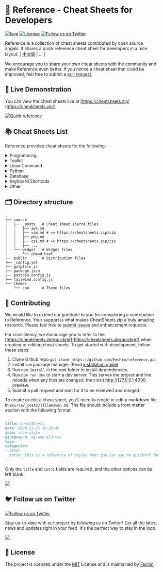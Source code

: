 # 📖 Reference - Cheat Sheets for Developers

[![love](https://badgen.net/badge/make%20with/love/pink)](#)
[![License](https://badgen.net/badge/license/MIT/blue)](https://github.com/Fechin/reference/blob/main/LICENSE)
[![Follow us on Twitter](https://img.shields.io/twitter/follow/FechinLi?style=social)](https://twitter.com/FechinLi)

Reference is a collection of cheat sheets contributed by open source angels. It shares a quick reference cheat sheet for developers in a nice layout. \[ [中文版](https://github.com/jaywcjlove/reference) | ... \]

We encourage you to share your own cheat sheets with the community and make Reference even better. If you notice a cheat sheet that could be improved, feel free to submit a [pull request](#-contributing).

## 👀 Live Demonstration

You can view the cheat sheets live at [https://cheatsheets.zip](https://cheatsheets.zip/)

[![Quick reference](https://cheatsheets.zip/assets/image/preview.png)](https://cheatsheets.zip)

## 📚 Cheat Sheets List

Reference provides cheat sheets for the following:

<details>
<summary>Programming</summary>

- [Kubernetes](https://cheatsheets.zip/kubernetes.html): This page contains a list of commonly used kubectl commands and flags.
- [ES6](https://cheatsheets.zip/es6.html): A quick reference cheat sheet of what's new in JavaScript for ES2015, ES2016, ES2017, ES2018 and beyond
- [MATLAB](https://cheatsheets.zip/matlab.html): This quick reference cheat sheet provides an example introduction to using the [MATLAB](https://mathworks.cn/) scientific computing language to get started quickly
- [C](https://cheatsheets.zip/c.html): C quick reference cheat sheet that provides basic syntax and methods.
- [INI](https://cheatsheets.zip/ini.html): This is a quick reference cheat sheet for understanding and writing INI-format configuration files.
- [LaTeX](https://cheatsheets.zip/latex.html): This cheat sheet summarizes a reference list of [LaTeX](https://www.latex-project.org/) commonly used display math notation and some application examples of [KaTeX](https://katex.org/).
- [Rust](https://cheatsheets.zip/rust.html): The Rust quick reference cheat sheet that aims at providing help on writing basic syntax and methods.
- [C#](https://cheatsheets.zip/cs.html): C# quick reference cheat sheet that provides basic syntax and methods.
- [Laravel](https://cheatsheets.zip/laravel.html): [Laravel](https://laravel.com/docs/8.x/) is an expressive and progressive web application framework for PHP.
  This cheat sheet provides a reference for common commands and features for Laravel 8.
- [Dart](https://cheatsheets.zip/dart.html): A Dart cheat sheet with the most important concepts, functions, methods, and more. A complete quick reference for beginners.
- [JSON](https://cheatsheets.zip/json.html): This is a quick reference cheat sheet for understanding and writing JSON format configuration files.
- [Hook](https://cheatsheets.zip/hook.html): The [Hook](https://github.com/hook-lang/hook/) cheat sheet is a one-page reference sheet for the Hook programming language.
- [HTML](https://cheatsheets.zip/html.html): This HTML quick reference cheat sheet lists the common HTML and HTML5 tags in readable layout.
- [GraphQL](https://cheatsheets.zip/graphql.html): This quick reference cheat sheet provides a brief overview of GraphQL.
- [C++](https://cheatsheets.zip/cpp.html): C++ quick reference cheat sheet that provides basic syntax and methods.
- [Java](https://cheatsheets.zip/java.html): This cheat sheet is a crash course for Java beginners and help review the basic syntax of the Java language.
- [PHP](https://cheatsheets.zip/php.html): This [PHP](https://www.php.net/manual/en/) cheat sheet provides a reference for quickly looking up the correct syntax for the code you use most frequently.
- [Docker](https://cheatsheets.zip/docker.html): This is a quick reference cheat sheet for [Docker](https://docs.docker.com/get-started/). And you can find the most common Docker commands here.
- [TOML](https://cheatsheets.zip/toml.html): This is a quick reference cheat sheet to the TOML format configuration file syntax.
- [YAML](https://cheatsheets.zip/yaml.html): This is a quick reference cheat sheet for understanding and writing YAML format configuration files.
- [CSS 3](https://cheatsheets.zip/css.html): This is a quick reference cheat sheet for CSS goodness, listing selector syntax, properties, units and other useful bits of information.
- [jQuery](https://cheatsheets.zip/jquery.html): This [jQuery](https://jquery.com/) cheat sheet is a great reference for both beginners and experienced developers.
- [JavaScript](https://cheatsheets.zip/javascript.html): A JavaScript cheat sheet with the most important concepts, functions, methods, and more. A complete quick reference for beginners.
- [Python](https://cheatsheets.zip/python.html): The [Python](https://www.python.org/) cheat sheet is a one-page reference sheet for the Python 3 programming language.
- [Sass](https://cheatsheets.zip/sass.html): This is a quick reference cheat sheet that lists the most useful features of [SASS](https://sass-lang.com).
- [Go](https://cheatsheets.zip/go.html): This cheat sheet provided basic syntax and methods to help you using [Go](https://go.dev/).
- [Markdown](https://cheatsheets.zip/markdown.html): This is a quick reference cheat sheet to the Markdown syntax.
- [Bash](https://cheatsheets.zip/bash.html): This is a quick reference cheat sheet to getting started with linux bash shell scripting.

</details>

<details>
<summary>Toolkit</summary>

- [ChatGPT](https://cheatsheets.zip/chatgpt.html): This cheat sheet lists out prompts and tips from all over the world on how to use ChatGPT effectively
- [VSCode](https://cheatsheets.zip/vscode.html): This VSCode (Visual Studio Code) quick reference cheat sheet shows its keyboard shortcuts and commands.
- [Mitmproxy](https://cheatsheets.zip/mitmproxy.html): [mitmproxy](https://mitmproxy.org/) is a free and open source interactive HTTPS proxy. This is a quick reference cheat sheet to the mitmproxy.
- [XPath](https://cheatsheets.zip/xpath.html): This is an [XPath](https://en.wikipedia.org/wiki/XPath) selectors cheat sheet, which lists commonly used XPath positioning methods and CSS selectors
- [Emacs](https://cheatsheets.zip/emacs.html): [Emacs](https://www.gnu.org/software/emacs) is the extensible, customizable, self-documenting real time display text editor.
  This reference was made for Emacs 27.
- [Emmet](https://cheatsheets.zip/emmet.html): [Emmet](https://emmet.io/) is a web-developer’s toolkit for boosting HTML & CSS code writing, which allows you to write large HTML code blocks at speed of light using well-known CSS selectors.
- [RegEX](https://cheatsheets.zip/regex.html): A quick reference for regular expressions (regex), including symbols, ranges, grouping, assertions and some sample patterns to get you started.
- [Vim](https://cheatsheets.zip/vim.html): A useful collection of [Vim](http://www.vim.org/) 8.2 quick reference cheat sheets to help you learn vim editor faster.

</details>

<details>
<summary>Linux Command</summary>

- [Curl](https://cheatsheets.zip/curl.html): This [Curl](https://github.com/curl/curl) cheat sheet contains commands and examples of some common Curl tricks.
- [PM2](https://cheatsheets.zip/pm2.html): [PM2] is a daemon process manager that will help you manage and keep your application online. Getting started with PM2 is straightforward, it is offered as a simple and intuitive CLI.
- [Chmod](https://cheatsheets.zip/chmod.html): This quick reference cheat sheet provides a brief overview of file permissions, and the operation of the chmod command
- [Tmux](https://cheatsheets.zip/tmux.html): The tmux cheat sheet quick reference of most commonly used shortcuts and commands
- [Lsof](https://cheatsheets.zip/lsof.html): This quick reference cheat sheet provides various for using lsof command.
- [SSH](https://cheatsheets.zip/ssh.html): This quick reference cheat sheet provides various for using SSH.
- [Netstat](https://cheatsheets.zip/netstat.html): This quick reference cheat sheet provides various for using netstat command.
- [Screen](https://cheatsheets.zip/screen.html): This is a quick reference guide cheat sheet for the screen command.
- [Awk](https://cheatsheets.zip/awk.html): This is a one page quick reference cheat sheet to the [GNU awk](https://www.gnu.org/software/gawk/manual/gawk.html), which covers commonly used awk expressions and commands.
- [Find](https://cheatsheets.zip/find.html): This is a quick reference list of cheat sheet for linux find command, contains common options and examples.
- [Sed](https://cheatsheets.zip/sed.html): [Sed](https://www.gnu.org/software/sed/manual/sed.html) is a stream editor, this sed cheat sheet contains sed commands and some common sed tricks.
- [Cron](https://cheatsheets.zip/cron.html): [Cron](https://en.wikipedia.org/wiki/Cron) is most suitable for scheduling repetitive tasks. Scheduling one-time tasks can be accomplished using the associated at utility.
- [Git](https://cheatsheets.zip/git.html): This cheat sheet summarizes commonly used Git command line instructions for quick reference.
- [Grep](https://cheatsheets.zip/grep.html): This cheat sheet is intended to be a quick reminder for the main concepts involved in using the command line program grep and assumes you already understand its usage.
- [Netcat](https://cheatsheets.zip/nc.html): This cheat sheet provides various for using Netcat on both Linux and Unix.
- [Taskset](https://cheatsheets.zip/taskset): This quick reference cheat sheet for tasket command.
</details>

<details>
<summary>Python</summary>

- [Numpy](https://cheatsheets.zip/numpy.html): [NumPy](https://numpy.org/) is the fundamental package for scientific computing with Python. This cheat sheet is a quick reference for NumPy beginners.

</details>

<details>
<summary>Database</summary>

- [Neo4j](https://cheatsheets.zip/neo4j.html): A Neo4j cheat sheet with getting started resources and information on how to query the database with Cypher.
- [PostgreSQL](https://cheatsheets.zip/postgres.html): The [PostgreSQL](https://www.postgresql.org/docs/current/) cheat sheet provides you with the common PostgreSQL commands and statements.
- [Redis](https://cheatsheets.zip/redis.html): This is a [redis](https://redis.io/) quick reference cheat sheet that lists examples of redis commands
- [MySQL](https://cheatsheets.zip/mysql.html): The SQL cheat sheet provides you with the most commonly used SQL statements for your reference.

</details>

<details>
<summary>Keyboard Shortcuts</summary>

- [Adobe Photoshop](https://cheatsheets.zip/adobe-photoshop.html): A visual cheat-sheet for the 283 keyboard shortcuts found in Adobe Photoshop
- [Apex Legends](https://cheatsheets.zip/apex-legends.html): A visual cheat-sheet for the 27 default keyboard shortcuts found in Apex Legends
- [Figma](https://cheatsheets.zip/figma.html): A visual cheat-sheet for the 119 keyboard shortcuts found in Figma
- [Microsoft Teams](https://cheatsheets.zip/microsoft-teams.html): A visual cheat-sheet for the 38 keyboard shortcuts found in Microsoft Teams
- [TablePlus](https://cheatsheets.zip/table-plus.html): A visual cheat-sheet for the 34 keyboard shortcuts found in TablePlus
- [Bear](https://cheatsheets.zip/bear-notes.html): A visual cheat-sheet for the 66 keyboard shortcuts found in Bear. This application is MacOS-only.
- [Feedly](https://cheatsheets.zip/feedly.html): A visual cheat-sheet for the 25 keyboard shortcuts found on the Feedly app
- [FileZilla](https://cheatsheets.zip/filezilla.html): A visual cheat-sheet for the 30 keyboard shortcuts found on the FileZilla program
- [Reddit](https://cheatsheets.zip/reddit.html): A visual cheat-sheet for the 17 keyboard shortcuts found on Reddit.com
- [Slack](https://cheatsheets.zip/slack.html): A visual cheat-sheet for the 62 keyboard shortcuts found in Slack
- [SoundCloud](https://cheatsheets.zip/soundcloud.html): A visual cheat-sheet for the 22 keyboard shortcuts found on SoundCloud
- [Twitter](https://cheatsheets.zip/twitter.html): A visual cheat-sheet for the 26 keyboard shortcuts found on Twitter
- [Android Studio](https://cheatsheets.zip/android-studio.html): A visual cheat-sheet for the 130 keyboard shortcuts found in the Andriod Studio software
- [Github](https://cheatsheets.zip/github.html): A visual cheat-sheet for the 80 keyboard shortcuts found on Github.com
- [Shopify](https://cheatsheets.zip/shopify.html): A visual cheat-sheet for the 50 keyboard shortcuts found on the Shopify website
- [Zoom](https://cheatsheets.zip/zoom.html): A visual cheat-sheet for the 32 keyboard shortcuts found in Zoom. These shortcuts are for MacOS, for Windows visit /zoom-windows.
- [Adobe XD](https://cheatsheets.zip/adobe-xd.html): A visual cheat-sheet for the 97 keyboard shortcuts found in Adobe XD
- [Firefox](https://cheatsheets.zip/firefox.html): A visual cheat-sheet for the 116 keyboard shortcuts found in Firefox
- [PhpStorm](https://cheatsheets.zip/phpstorm.html): A visual cheat-sheet for the 96 keyboard shortcuts found in JetBrains PhpStorm
- [Postman](https://cheatsheets.zip/postman.html): A visual cheat-sheet for the 23 keyboard shortcuts found in Postman
- [Webflow](https://cheatsheets.zip/webflow.html): A visual cheat-sheet for the 41 keyboard shortcuts found in Webflow
- [Adobe Lightroom CC](https://cheatsheets.zip/adobe-lightroom.html): A visual cheat-sheet for the 251 keyboard shortcuts found in Adobe Lightroom CC
- [1Password](https://cheatsheets.zip/1password.html): A cheat sheet for 1password's keyboard shortcuts in Mac, Windows, iOS, Linux.
- [Affinity Designer](https://cheatsheets.zip/affinity-designer.html): A visual cheat-sheet for the 108 keyboard shortcuts found in Affinity Designer
- [Pocket](https://cheatsheets.zip/pocket.html): A visual cheat-sheet for the 36 keyboard shortcuts found on Pocket for Web
- [Trello](https://cheatsheets.zip/trello.html): A visual cheat-sheet for the 29 keyboard shortcuts found on Trello
- [Audacity](https://cheatsheets.zip/audacity.html): A visual cheat-sheet for the 135 default keyboard shortcuts found in Audacity
- [Framer X](https://cheatsheets.zip/framer-x.html): A visual cheat-sheet for the 45 keyboard shortcuts found in Framer X. This application is MacOS-only.
- [Google Drive](https://cheatsheets.zip/google-drive.html): A visual cheat-sheet for the 54 keyboard shortcuts found in Google Drive on the web
- [PuTTy](https://cheatsheets.zip/putty.html): A visual cheat-sheet for the 32 keyboard shortcuts found on the PuTTy app
- [Sequel Pro](https://cheatsheets.zip/sequel-pro.html): A visual cheat-sheet for the 71 keyboard shortcuts found in Sequel Pro. This application is MacOS-only.
- [Apple Music](https://cheatsheets.zip/apple-music.html): A visual cheat-sheet for the 62 keyboard shortcuts found in the Apple Music app. This application is MacOS-only.
- [Blender](https://cheatsheets.zip/blender.html): A visual cheat-sheet for the 187 keyboard shortcuts found in Blender
- [Obsidian](https://cheatsheets.zip/obsidian.html): A visual cheat-sheet for the 17 keyboard shortcuts found in the Obsidian knowledge base app.
- [Telegram Desktop](https://cheatsheets.zip/telegram.html): A visual cheat-sheet for the 37 keyboard shortcuts found on the Telegram Desktop app
- [YouTube](https://cheatsheets.zip/youtube.html): A visual cheat-sheet for the 18 keyboard shortcuts found on YouTube.com
- [Airtable](https://cheatsheets.zip/airtable.html): A visual cheat-sheet for the 36 keyboard shortcuts found in Airtable
- [Bitbucket](https://cheatsheets.zip/bitbucket.html): A visual cheat-sheet for the 35 keyboard shortcuts found on Bitbucket
- [Fortnite](https://cheatsheets.zip/fortnite.html): A visual cheat-sheet for the 26 default keyboard shortcuts found in Fortnite
- [Gmail](https://cheatsheets.zip/gmail.html): A visual cheat-sheet for the 90 keyboard shortcuts found on Gmail
- [Sketch](https://cheatsheets.zip/sketch.html): A visual cheat-sheet for the 149 keyboard shortcuts found in Sketch. This application is MacOS-only.
- [Spotify](https://cheatsheets.zip/spotify.html): A visual cheat-sheet for the 23 keyboard shortcuts found in Spotify
- [Brave Browser](https://cheatsheets.zip/brave.html): A visual cheat-sheet for the 64 keyboard shortcuts found in the Brave browser
- [KanbanMail](https://cheatsheets.zip/kanbanmail.html): A visual cheat-sheet for the 29 keyboard shortcuts found in KanbanMail
- [Microsoft Outlook](https://cheatsheets.zip/outlook.html): A visual cheat-sheet for the 210 keyboard shortcuts found in Microsoft Outlook
- [Principle](https://cheatsheets.zip/principle.html): A visual cheat-sheet for the 30 keyboard shortcuts found in Principle. This application is MacOS-only.
- [Skype](https://cheatsheets.zip/skype.html): A visual cheat-sheet for the 31 keyboard shortcuts found in Skype
- [Arduino IDE](https://cheatsheets.zip/arduino.html): A visual cheat-sheet for the 12 keyboard shortcuts found in the Arduino IDE
- [Asana](https://cheatsheets.zip/asana.html): A visual cheat-sheet for the 40 keyboard shortcuts found in Asana
- [Code Editor for iOS](https://cheatsheets.zip/code-editor-ios.html): A visual cheat-sheet for the 43 keyboard shortcuts found in the Code Editor for iOS app. This application is MacOS-only.
- [Jira](https://cheatsheets.zip/jira.html): A visual cheat-sheet for the 44 keyboard shortcuts found in Jira
- [Quip.com](https://cheatsheets.zip/quip.html): A visual cheat-sheet for the 52 keyboard shortcuts found in Quip
- [WordPress](https://cheatsheets.zip/wordpress.html): A visual cheat-sheet for the 34 keyboard shortcuts found in the WordPress visual editor
- [Chrome Developer Tools](https://cheatsheets.zip/chrome-devtools.html): A visual cheat-sheet for the 56 keyboard shortcuts found in Chrome's Developer Tools
- [GIMP](https://cheatsheets.zip/gimp.html): A visual cheat-sheet for the 97 keyboard shortcuts found in GIMP
- [Google Chrome](https://cheatsheets.zip/google-chrome.html): A visual cheat-sheet for the 65 keyboard shortcuts found in Google Chrome
- [Todoist](https://cheatsheets.zip/todoist.html): A visual cheat-sheet for the 37 keyboard shortcuts found in Todoist
- [TickTick](https://cheatsheets.zip/ticktick.html): A visual cheat-sheet for the 25 keyboard shortcuts found in the TickTick desktop app
- [VLC Player](https://cheatsheets.zip/vlc.html): A visual cheat-sheet for the 82 keyboard shortcuts found in VLC Player
- [Missive](https://cheatsheets.zip/missive.html): A visual cheat-sheet for the 83 keyboard shortcuts found in Missive
- [Origami Studio](https://cheatsheets.zip/origami.html): A visual cheat-sheet for the 71 keyboard shortcuts found in Origami Studio. This application is MacOS-only.
- [Sublime Text](https://cheatsheets.zip/sublime-text.html): A visual cheat-sheet for the 49 keyboard shortcuts found in Sublime Text
- [Transmit](https://cheatsheets.zip/transmit.html): A visual cheat-sheet for the 62 keyboard shortcuts found in Transmit. This application is MacOS-only.
- [Affinity Photo](https://cheatsheets.zip/affinity-photo.html): A visual cheat-sheet for the 177 keyboard shortcuts found in Affinity Photo
- [Monday.com](https://cheatsheets.zip/monday.html): A visual cheat-sheet for the 24 keyboard shortcuts found on Monday.com
- [Proto.io](https://cheatsheets.zip/proto-io.html): A visual cheat-sheet for the 48 keyboard shortcuts found in Proto.io
- [Superhuman](https://cheatsheets.zip/superhuman.html): A visual cheat-sheet for the 105 keyboard shortcuts found in Superhuman. This application is MacOS-only.
- [Vivaldi Browser](https://cheatsheets.zip/vivaldi.html): A visual cheat-sheet for the 69 default keyboard shortcuts found in the Vivaldi browser
- [Finder](https://cheatsheets.zip/finder.html): A visual cheat-sheet for the 55 keyboard shortcuts found in Finder. This application is part of MacOS.
- [GitLab](https://cheatsheets.zip/gitlab.html): A visual cheat-sheet for the 58 keyboard shortcuts found in GitLab
- [Guitar Pro](https://cheatsheets.zip/guitar-pro.html): A visual cheat-sheet for the 129 keyboard shortcuts found in Guitar Pro
- [Roam Research](https://cheatsheets.zip/roam.html): A visual cheat-sheet for the 45 keyboard shortcuts found on Roam Research
- [SketchUp Pro](https://cheatsheets.zip/sketchup.html): A visual cheat-sheet for the 135 default keyboard shortcuts found in SketchUp Pro
- [Unity 3D](https://cheatsheets.zip/unity-3d.html): A visual cheat-sheet for the 50 keyboard shortcuts found in Unity 3D
- [IntelliJ IDEA](https://cheatsheets.zip/idea.html): IntelliJ IDEA is a very good Java IDE, most of its commands have shortcuts to keep your hands from leaving the keyboard
- [WebStorm](https://cheatsheets.zip/webstorm.html): This quick reference cheat sheet lists the default keyboard shortcuts for WebStorm running on Windows/Linux or Mac

</details>

<details>
<summary>Other</summary>

- [Google Search](https://cheatsheets.zip/google-search.html): This quick reference cheat sheet lists of Google advanced search operators.
- [ASCII Code](https://cheatsheets.zip/ascii-code.html): This cheat sheet is a complete list of ASCII Code Table with their numbers and names.
- [Aspect Ratio](https://cheatsheets.zip/aspect-ratio.html): This cheat sheet lists some common aspect ratios and their pixel resolutions. Always confirm your final delivery ratio when shooting.
- [HTML Characters Entities](https://cheatsheets.zip/html-char.html): This cheat sheet is a complete list of HTML entities with their numbers and names. Also included is a full list of ASCII characters that can be represented in HTML.
- [ISO 639-1 Language Code](https://cheatsheets.zip/iso-639-1.html): This is a list of the ISO language codes that conform to the ISO 639-1 standard, it provide reference for multi-language website.
- [Resolutions](https://cheatsheets.zip/resolutions.html): This cheat sheet lists screen sizes, viewport size and CSS media queries for popular Phones, Tablets, Laptops and Watches
- [HTTP Status Code](https://cheatsheets.zip/http-status-code.html): The http status codes cheat sheet. a quick reference to every HTTP status code.
- [Emoji](https://cheatsheets.zip/emoji.html): Some of the emoji codes are not super easy to remember, so here is a little cheat sheet.
- [CheatSheets](https://cheatsheets.zip/quickref.html): This is the magic syntax variant manual that you can use on CheatSheets.zip, It's a good practice for contributors.
- [MIME types](https://cheatsheets.zip/mime.html): This cheat sheet lists some common MIME types for the Web. You can look in the [IANA/MIME Media Types registry](http://www.iana.org/assignments/media-types/index.html) which contains all registered MIME types.

</details>

## 🗂️ Directory structure

```
.
├── source
│   ├── _posts   # Cheat sheet source files
│   │   ├── awk.md
│   │   ├── vim.md # => https://cheatsheets.zip/vim
│   │   ├── php.md
│   │   ├── css.md # => https://cheatsheets.zip/css
│   │   ├── ...
│   └── widget   # Widget files
│       └── chmod.html
├── public       # Distribution files
├── _config.yml
├── gulpfile.js
├── package.json
├── postcss.config.js
├── tailwind.config.js
└── themes
    └── coo      # Theme files
```

## 🤝 Contributing

We would like to extend our gratitude to you for considering a contribution to Reference. Your support is what makes CheatSheets.zip a truly amazing resource. Please feel free to [submit issues](https://github.com/Fechin/reference/issues/new?assignee=Fechin) and enhancement requests.

For consistency, we encourage you to refer to the [https://cheatsheets.zip/quickref](https://cheatsheets.zip/quickref) when creating or editing cheat sheets. To get started with development, follow these steps:

1. Clone Github repo `git clone https://github.com/Fechin/reference.git`
2. Install `npm` package manager (Read [installation guide](https://docs.npmjs.com/downloading-and-installing-node-js-and-npm))
3. Run `npm install` in the root folder to install dependencies.
4. Run `npm run dev` to start a dev server. This serves the project and live reloads when any files are changed, then visit http://127.0.0.1:4000 preview.
5. Submit a pull request and wait for it to be reviewed and merged.

To create or edit a cheat sheet, you'll need to create or edit a markdown file in `source/_posts/{filename}.md`. The file should include a front matter section with the following format:

```markdown
---
title: CheatSheets
date: 2020-11-25 18:28:43
icon: icon-style
background: bg-emerald-600
tags:
categories:
- Other
  intro: This is a reference of styles that you can use on quickref cheat sheets!
---
```

Only the `title` and `intro` fields are required, and the other options can be left blank.

<a href="https://github.com/Fechin/reference/graphs/contributors">
  <img src="https://contrib.rocks/image?repo=Fechin/reference" />
</a>

## 🐦 Follow us on Twitter

[![Follow us on Twitter](https://img.shields.io/twitter/follow/FechinLi?color=%234a99e9&style=for-the-badge)](https://twitter.com/FechinLi)

Stay up-to-date with our project by following us on Twitter! Get all the latest news and updates right in your feed. It's the perfect way to stay in the loop.

<a href="https://www.buymeacoffee.com/randy8080"><img src="https://img.buymeacoffee.com/button-api/?text=Buy me a coffee&emoji=&slug=randy8080&button_colour=40DCA5&font_colour=ffffff&font_family=Cookie&outline_colour=000000&coffee_colour=FFDD00" /></a>

## 📃 License

The project is licensed under the [MIT](https://github.com/Fechin/reference/blob/main/LICENSE) License and is maintained by [Fechin](https://github.com/Fechin).
